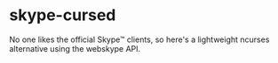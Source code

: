 # skype-cursed
No one likes the official Skype™ clients, so here's a lightweight ncurses alternative using the webskype API.
